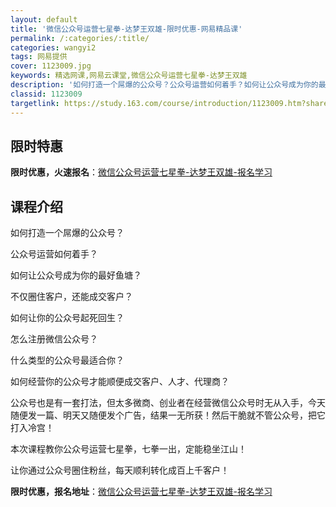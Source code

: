```yaml
---
layout: default
title: '微信公众号运营七星拳-达梦王双雄-限时优惠-网易精品课'
permalink: /:categories/:title/
categories: wangyi2
tags: 网易提供
cover: 1123009.jpg
keywords: 精选网课,网易云课堂,微信公众号运营七星拳-达梦王双雄
description: '如何打造一个屌爆的公众号？公众号运营如何着手？如何让公众号成为你的最好鱼塘？不仅圈住客户，还能成交客户？如何让你的公众号'
classid: 1123009
targetlink: https://study.163.com/course/introduction/1123009.htm?share=1&shareId=1025206652&utm_campaign=share&utm_medium=iphoneShare&utm_source=&utm_u=1025206652
---
```


## 限时特惠

**限时优惠，火速报名**：[微信公众号运营七星拳-达梦王双雄-报名学习](https://study.163.com/course/introduction/1123009.htm?share=1&shareId=1025206652&utm_campaign=share&utm_medium=iphoneShare&utm_source=&utm_u=1025206652)

## 课程介绍

如何打造一个屌爆的公众号？



公众号运营如何着手？



如何让公众号成为你的最好鱼塘？



不仅圈住客户，还能成交客户？



如何让你的公众号起死回生？



怎么注册微信公众号？



什么类型的公众号最适合你？



如何经营你的公众号才能顺便成交客户、人才、代理商？



公众号也是有一套打法，但太多微商、创业者在经营微信公众号时无从入手，今天随便发一篇、明天又随便发个广告，结果一无所获！然后干脆就不管公众号，把它打入冷宫！



本次课程教你公众号运营七星拳，七拳一出，定能稳坐江山！



让你通过公众号圈住粉丝，每天顺利转化成百上千客户！

**限时优惠，报名地址**：[微信公众号运营七星拳-达梦王双雄-报名学习](https://study.163.com/course/introduction/1123009.htm?share=1&shareId=1025206652&utm_campaign=share&utm_medium=iphoneShare&utm_source=&utm_u=1025206652)

